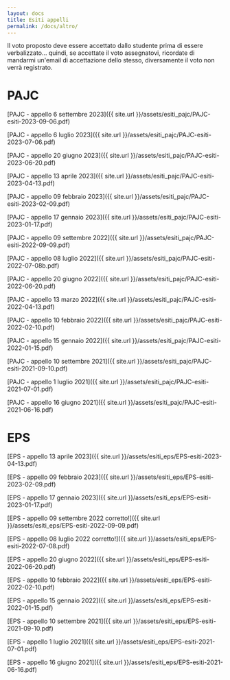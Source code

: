 ```yaml
---
layout: docs
title: Esiti appelli
permalink: /docs/altro/
---
```


<div class="note warning">
  <p>Il voto proposto deve essere accettato dallo studente prima di essere verbalizzato... quindi, se accettate il voto assegnatovi, ricordate di mandarmi un'email di accettazione dello stesso, diversamente il voto non verrà registrato.</p>
</div>

# PAJC
[PAJC - appello 6 settembre 2023]({{ site.url }}/assets/esiti_pajc/PAJC-esiti-2023-09-06.pdf)

[PAJC - appello 6 luglio 2023]({{ site.url }}/assets/esiti_pajc/PAJC-esiti-2023-07-06.pdf)

[PAJC - appello 20 giugno 2023]({{ site.url }}/assets/esiti_pajc/PAJC-esiti-2023-06-20.pdf)

[PAJC - appello 13 aprile 2023]({{ site.url }}/assets/esiti_pajc/PAJC-esiti-2023-04-13.pdf)

[PAJC - appello 09 febbraio 2023]({{ site.url }}/assets/esiti_pajc/PAJC-esiti-2023-02-09.pdf)

[PAJC - appello 17 gennaio 2023]({{ site.url }}/assets/esiti_pajc/PAJC-esiti-2023-01-17.pdf)

[PAJC - appello 09 settembre 2022]({{ site.url }}/assets/esiti_pajc/PAJC-esiti-2022-09-09.pdf)

[PAJC - appello 08 luglio 2022]({{ site.url }}/assets/esiti_pajc/PAJC-esiti-2022-07-08b.pdf)

[PAJC - appello 20 giugno 2022]({{ site.url }}/assets/esiti_pajc/PAJC-esiti-2022-06-20.pdf)

[PAJC - appello 13 marzo 2022]({{ site.url }}/assets/esiti_pajc/PAJC-esiti-2022-04-13.pdf)

[PAJC - appello 10 febbraio 2022]({{ site.url }}/assets/esiti_pajc/PAJC-esiti-2022-02-10.pdf)

[PAJC - appello 15 gennaio 2022]({{ site.url }}/assets/esiti_pajc/PAJC-esiti-2022-01-15.pdf)

[PAJC - appello 10 settembre 2021]({{ site.url }}/assets/esiti_pajc/PAJC-esiti-2021-09-10.pdf)

[PAJC - appello 1 luglio 2021]({{ site.url }}/assets/esiti_pajc/PAJC-esiti-2021-07-01.pdf)

[PAJC - appello 16 giugno 2021]({{ site.url }}/assets/esiti_pajc/PAJC-esiti-2021-06-16.pdf)


# EPS
[EPS - appello 13 aprile 2023]({{ site.url }}/assets/esiti_eps/EPS-esiti-2023-04-13.pdf)

[EPS - appello 09 febbraio 2023]({{ site.url }}/assets/esiti_eps/EPS-esiti-2023-02-09.pdf)

[EPS - appello 17 gennaio 2023]({{ site.url }}/assets/esiti_eps/EPS-esiti-2023-01-17.pdf)

[EPS - appello 09 settembre 2022 corretto!]({{ site.url }}/assets/esiti_eps/EPS-esiti-2022-09-09.pdf)

[EPS - appello 08 luglio 2022 corretto!]({{ site.url }}/assets/esiti_eps/EPS-esiti-2022-07-08.pdf)

[EPS - appello 20 giugno 2022]({{ site.url }}/assets/esiti_eps/EPS-esiti-2022-06-20.pdf)

[EPS - appello 10 febbraio 2022]({{ site.url }}/assets/esiti_eps/EPS-esiti-2022-02-10.pdf)

[EPS - appello 15 gennaio 2022]({{ site.url }}/assets/esiti_eps/EPS-esiti-2022-01-15.pdf)

[EPS - appello 10 settembre 2021]({{ site.url }}/assets/esiti_eps/EPS-esiti-2021-09-10.pdf)

[EPS - appello 1 luglio 2021]({{ site.url }}/assets/esiti_eps/EPS-esiti-2021-07-01.pdf)

[EPS - appello 16 giugno 2021]({{ site.url }}/assets/esiti_eps/EPS-esiti-2021-06-16.pdf)
